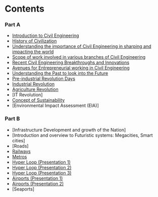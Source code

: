 # Contents

### Part A

- [Introduction to Civil Engineering](pdf/Introduction_CE-ISGI.pdf)
- [History of Civilization](History_of_Civilization.md)
- [Understanding the importance of Civil Engineering in sharping and impacting the world](pdf/Understanding_the_importance_of_civil_engineering_in_shaping_the_world.pdf)
- [Scope of work involved in various branches of Civil Engineering](pdf/Scope_of_work_involved_in_various_branches_of_Civil_Engineering.pdf)
- [Recent Civil Engineering Breakthroughs and Innovations](pdf/Recent_Civil_Engineering_Breakthroughs_and_Innovations.pdf)
- [Avenues for Entrepreneurial working in Civil Engineering](pdf/AVENUES_FOR_ENTREPRENEURIAL_WORKING_IN_CIVIL_ENGINEERING.pdf)  
- [Understanding the Past to look into the Future](pdf/Understanding_the_Past_to_look_into_the_Future.pdf)
- [Pre-industrial Revolution Days](pdf/Pre-Industrial_Revolution_Days.pdf)
- [Industrial Revolution](pdf/Industrial_Revolution.pdf)
- [Agriculture Revolution](pdf/Agriculture_Revolution.pdf)
- [IT Revolution]
- [Concept of Sustainability](pdf/Concept_of_Sustainability.pdf)
- [Environmental Impact Assessment (EIA)]


### Part B

- [Infrastructure Development and growth of the Nation]
- [Introduction and overview to Futuristic systems: Megacities, Smart cities]
- [Roads]
- [Railways](pdf/Railways_Navjot.pdf)
- [Metros](pdf/Metros.pdf)
- [Hyper Loop (Presentation 1)](pdf/HYPERLOOP_Manmohit.pdf)
- [Hyper Loop (Presentation 2)](pdf/HYPERLOOP_2)
- [Hyper Loop (Presentation 3)](pdf/Hyperloop_3)
- [Airports (Presentation 1)](pdf/)
- [Airports (Presentation 2)](pdf)
- [Seaports]
